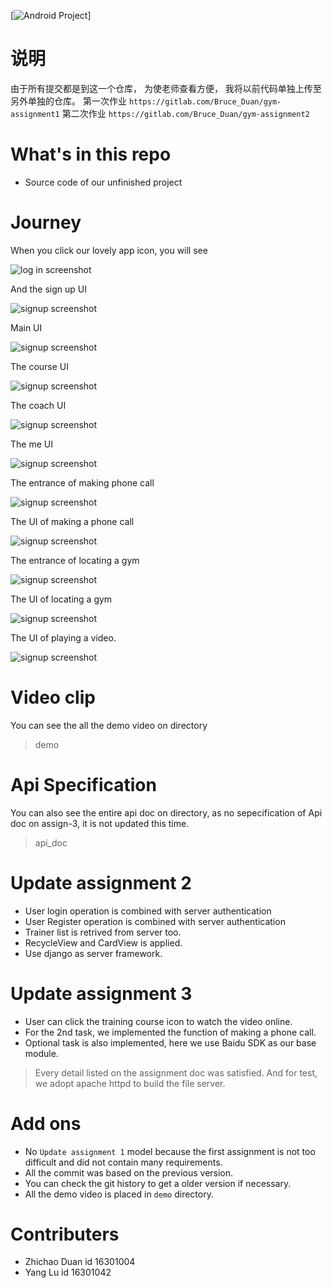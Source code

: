 [![Android Project](https://img.shields.io/badge/Gym-Unfinished-brightgreen.svg)]

# 说明
由于所有提交都是到这一个仓库， 为使老师查看方便， 我将以前代码单独上传至另外单独的仓库。
第一次作业
`https://gitlab.com/Bruce_Duan/gym-assignment1`
第二次作业
`https://gitlab.com/Bruce_Duan/gym-assignment2`

# What's in this repo

- Source code of our unfinished project

# Journey
When you click our lovely app icon, you will see

![log in screenshot](res/login.png)

And the sign up UI

![signup screenshot](res/signup.png)

Main UI

![signup screenshot](res/MainUI.png)

The course UI

![signup screenshot](res/courses.png)

The coach UI

![signup screenshot](res/coaches.png)

The me UI

![signup screenshot](res/me.png)

The entrance of making phone call

![signup screenshot](res/ui-before-call.png)

The UI of making a phone call

![signup screenshot](res/call.png)

The entrance of locating a gym

![signup screenshot](res/ui-before-pos.png)

The UI of locating a gym

![signup screenshot](res/pos.png)

The UI of playing a video.

![signup screenshot](res/on-playing-video.png)



# Video clip
You can see the all the demo video on directory 
> demo

# Api Specification
You can also see the entire api doc on directory, as no sepecification of Api doc on assign-3, it is not updated this time.
> api_doc



# Update assignment 2
- User login operation is combined with server authentication
- User Register operation is combined with server authentication
- Trainer list is retrived from server too.
- RecycleView and CardView is applied.
- Use django as server framework.

# Update assignment 3
- User can click the training course icon to watch the video online.
- For the 2nd task, we implemented the function of making a phone call.
- Optional task is also implemented, here we use Baidu SDK as our base module.

> Every detail listed on the assignment doc was satisfied. And for test, we adopt 
> apache httpd to build the file server.

# Add ons
- No `Update assignment 1` model because the first assignment is not too difficult and did not contain many requirements.
- All the commit was based on the previous version.
- You can check the git history to get a older version if necessary.
- All the demo video is placed in `demo` directory.

# Contributers
- Zhichao Duan id 16301004
- Yang Lu id 16301042